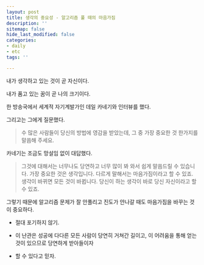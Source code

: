 ```yaml
---
layout: post
title: 생각의 중요성 - 알고리즘 풀 때의 마음가짐
description: ''
sitemap: false
hide_last_modified: false
categories:
- daily
- etc
tags: ''

---
```

내가 생각하고 있는 것이 곧 자신이다.

내가 품고 있는 꿈이 곧 나의 크기이다.

한 방송국에서 세계적 자기계발가인 데일 카네기와 인터뷰를 했다.

그리고는 그에게 질문했다.

> 수 많은 사람들이 당신의 방법에 영감을 받았는데, 그 중 가장 중요한 것 한가지를 말씀해 주세요.

카네기는 조금도 망설임 없이 대답했다.

> 그것에 대해서는 너무나도 당연하고 너무 많이 봐 와서 쉽게 말씀드릴 수 있습니다. 가장 중요한 것은 생각입니다. 다르게 말해서는 마음가짐이라고 할 수 있죠. 생각이 바뀌면 모든 것이 바뀝니다. 당신이 하는 생각이 바로 당신 자신이라고 할 수 있죠.

그렇기 때문에 알고리즘 문제가 잘 안풀리고 진도가 안나갈 때도 마음가짐을 바꾸는 것이 중요하다. 

* 절대 포기하지 않기. 


* 이 난관은 성공에 다다른 모든 사람이 당연히 거쳐간 길이고, 이 어려움을 통해 얻는 것이 있으므로 당연하게 받아들이자
* 할 수 있다고 믿자.